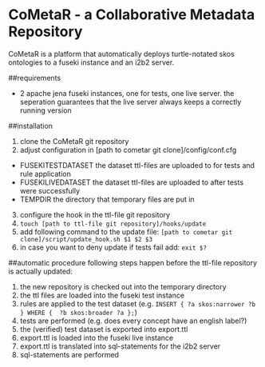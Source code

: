 # CoMetaR - a Collaborative Metadata Repository
CoMetaR is a platform that automatically deploys turtle-notated skos ontologies to a fuseki instance and an i2b2 server.

##requirements
* 2 apache jena fuseki instances, one for tests, one live server. the seperation guarantees that the live server always keeps a correctly running version

##installation
1. clone the CoMetaR git repository
2. adjust configuration in [path to cometar git clone]/config/conf.cfg
  * FUSEKITESTDATASET the dataset ttl-files are uploaded to for tests and rule application
  * FUSEKILIVEDATASET the dataset ttl-files are uploaded to after tests were successfully
  * TEMPDIR the directory that temporary files are put in
3. configure the hook in the ttl-file git repository
  1. `touch [path to ttl-file git repository]/hooks/update`
  2. add following command to the update file: `[path to cometar git clone]/script/update_hook.sh $1 $2 $3`
  3. in case you want to deny update if tests fail add: `exit $?`

##automatic procedure
following steps happen before the ttl-file repository is actually updated:
1. the new repository is checked out into the temporary directory
2. the ttl files are loaded into the fuseki test instance
3. rules are applied to the test dataset (e.g. `INSERT { ?a skos:narrower ?b } WHERE {	?b skos:broader ?a };`)
4. tests are performed (e.g. does every concept have an english label?)
5. the (verified) test dataset is exported into export.ttl
6. export.ttl is loaded into the fuseki live instance
7. export.ttl is translated into sql-statements for the i2b2 server
8. sql-statements are performed